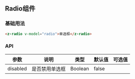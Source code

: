 <script>
export default {
  data() {
    return {
      radio: '1'
    };
  }
};
</script>

## Radio组件

### 基础用法

```html
<z-radio v-model="radio">单选框</z-radio>
```

### API

| 参数       | 说明      | 类型       | 默认值       | 可选值       |
|-----------|-----------|-----------|-------------|-------------|
| disabled | 是否禁用单选框 | Boolean  | false |   |
